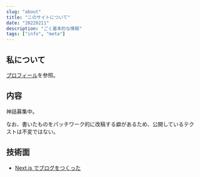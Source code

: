 ```yaml
---
slug: "about"
title: "このサイトについて"
date: "20220211"
description: "ごく基本的な情報"
tags: ["info", "meta"]
---
```


## 私について

[プロフィール](/about)を参照。

## 内容

神話募集中。

なお、書いたものをパッチワーク的に改稿する癖があるため、公開しているテクストは不変ではない。

## 技術面

- [Next.js でブログをつくった](/blog/posts/blog-renewal)
